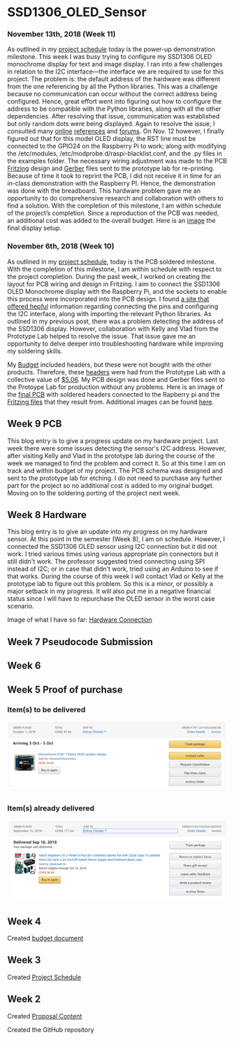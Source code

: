 
SSD1306_OLED_Sensor
===============

### November 13th, 2018 (Week 11)

As outlined in my [project schedule](https://github.com/dchristie75/SSD1306-Monochrome-OLED/blob/master/Documentation/Project_Schedule.mpp) today is the power-up demonstration milestone. This week I was busy trying to configure my SSD1306 OLED monochrome display for text and image display. I ran into a few challenges in relation to the I2C interface—the interface we are required to use for this project. The problem is: the default address of the hardware was different from the one referencing by all the Python libraries. This was a challenge because no communication can occur without the correct address being configured. Hence, great effort went into figuring out how to configure the address to be compatible with the Python libraries, along with all the other dependencies. After resolving that issue, communication was established but only random dots were being displayed. Again to resolve the issue, I consulted many [online]( https://www.raspberrypi-spy.co.uk/2018/04/i2c-oled-display-module-with-raspberry-pi/#comment-227572) [references]( http://hallard.me/adafruit-ssd1306-oled-display-driver-for-raspberry-pi/) and [forums]( https://forums.adafruit.com/search.php). On Nov. 12 however, I finally figured out that for this model OLED display, the RST line must be connected to the GPIO24 on the Raspberry Pi to work; along with modifying the /etc/modules, /etc/modprobe.d/raspi-blacklist.conf, and the .py files in the examples folder. The necessary wiring adjustment was made to the PCB [Fritzing](https://github.com/dchristie75/SSD1306-Monochrome-OLED/blob/master/Documentation/SSD1306_Wiring_Final.fzz) design and [Gerber](https://github.com/dchristie75/SSD1306-Monochrome-OLED/blob/master/Documentation/SSD1306_Gerber_Files.rar) files sent to the prototype lab for re-printing. Because of time it took to reprint the PCB, I did not receive it in time for an in-class demonstration with the Raspberry PI. Hence, the demonstration was done with the breadboard. This hardware problem gave me an opportunity to do comprehensive research and collaboration with others to find a solution. With the completion of this milestone, I am within schedule of the project’s completion. Since a reproduction of the PCB was needed, an additional cost was added to the overall budget. Here is an [image](https://github.com/dchristie75/SSD1306-Monochrome-OLED/blob/master/Index_src/stackable2.jpg) the final display setup.


### November 6th, 2018 (Week 10)

As outlined in my [project schedule](https://github.com/dchristie75/SSD1306-Monochrome-OLED/blob/master/Documentation/Project_Schedule.mpp), today is the PCB soldered milestone. With the completion of this milestone, I am within schedule with respect to the project completion. During the past week, I worked on creating the layout for PCB wiring and design in Fritzing. I aim to connect the SSD1306 OLED Monochrome display with the Raspberry Pi, and the sockets to enable this process were incorporated into the PCB design. I found [a site that offered hepful](https://www.raspberrypi-spy.co.uk/2018/04/i2c-oled-display-module-with-raspberry-pi/) information regarding connecting the pins and configuring the I2C interface, along with importing the relevant Python libraries. As outlined in my previous post, there was a problem detecting the address of the SSD1306 display. However, collaboration with Kelly and Vlad from the Prototype Lab helped to resolve the issue. That issue gave me an opportunity to delve deeper into troubleshooting hardware while improving my soldering skills. 

My [Budget](https://github.com/dchristie75/SSD1306-Monochrome-OLED/blob/master/Documentation/Hardware_Production_Budget.xlsx) included headers, but these were not bought with the other products. Therefore, these [headers](https://www.digikey.ca/product-detail/en/sullins-connector-solutions/PPTC081LFBN-RC/S7006-ND/810147) were had from the Prototype Lab with a collective value of [$5.06](https://www.digikey.ca/product-detail/en/adafruit-industries-llc/2223/1528-1385-ND/5629433). My PCB design was done and Gerber files sent to the Protoype Lab for production without any problems. Here is an image of the [final PCB](https://github.com/dchristie75/SSD1306-Monochrome-OLED/blob/master/Index_src/stackable2.jpg) with soldered headers connected to the Rapberry pi and the [Fritzing files](https://github.com/dchristie75/SSD1306-Monochrome-OLED/blob/master/Documentation/SSD1306_Wiring_Final.fzz) that they result from. Additional images can be found [here](https://github.com/dchristie75/SSD1306-Monochrome-OLED/tree/master/Index_src).


Week 9 PCB
---------------
This blog entry is to give a progress update on my hardware project. Last week there were some issues detecting the sensor's I2C address. However, after visiting Kelly and Vlad in the prototype lab during the course of the week we managed to find the problem and correct it. So at this time I am on track and within budget of my project. The PCB schema was designed and sent to the prototype lab for etching. I do not need to purchase any further part for the project so no additional cost is added to my original budget. Moving on to the soldering porting of the project next week.


Week 8 Hardware
-------------------
This blog entry is to give an update into my progress on my hardware sensor. At this point in the semester (Week 8), I am on schedule. However, I connected the SSD1306 OLED sensor using I2C connection but it did not work. I tried various times using various appropriate pin connectors but it still didn't work. The professor suggested tried connecting using SPI instead of I2C; or in case that didn't work, tried using an Arduino to see if that works. During the course of this week I will contact Vlad or Kelly at the prototype lab to figure out this problem. So this is a minor, or possibly a major setback in my progress. It will also put me in a negative financial status since I will have to repurchase the OLED sensor in the worst case scenario.

Image of what I have so far:
[Hardware Connection](hardware.png)


Week 7 Pseudocode Submission
-------------------------------


Week 6 
----------


Week 5 Proof of purchase
-------------
### Item(s) to be delivered
![Item(s) to be delivered this week](Index_src/oled_display.PNG)

### Item(s) already delivered
![Item(s) already delivered to recipient](Index_src/pi.png)

Week 4
---------------

Created [budget document](Documentation/Hardware_Production_Budget.xlsx)

Week 3
----------------

Created [Project Schedule](Documentation/Project_Schedule.mpp)

Week 2
---------------

Created [Proposal Content](Documentation/Proposal_Content.xlsx)

Created the GitHub repository
